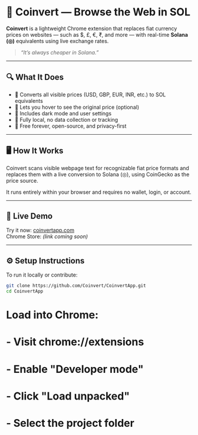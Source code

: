 # 🧩 Coinvert — Browse the Web in SOL

**Coinvert** is a lightweight Chrome extension that replaces fiat currency prices on websites — such as $, £, €, ₹, and more — with real-time **Solana (◎)** equivalents using live exchange rates.

> _“It’s always cheaper in Solana.”_

---

## 🔍 What It Does

- 💸 Converts all visible prices (USD, GBP, EUR, INR, etc.) to SOL equivalents  
- 🧠 Lets you hover to see the original price (optional)  
- 🌙 Includes dark mode and user settings  
- 🔐 Fully local, no data collection or tracking  
- 🧾 Free forever, open-source, and privacy-first

---

## 🖥 How It Works

Coinvert scans visible webpage text for recognizable fiat price formats and replaces them with a live conversion to Solana (◎), using CoinGecko as the price source.

It runs entirely within your browser and requires no wallet, login, or account.

---

## 🧪 Live Demo

Try it now: [coinvertapp.com](https://coinvertapp.com)  
Chrome Store: *(link coming soon)*

---

## ⚙️ Setup Instructions

To run it locally or contribute:

```bash
git clone https://github.com/Coinvert/CoinvertApp.git
cd CoinvertApp
```
# Load into Chrome:
# - Visit chrome://extensions
# - Enable "Developer mode"
# - Click "Load unpacked"
# - Select the project folder
